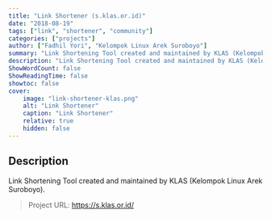 ```yaml
---
title: "Link Shortener (s.klas.or.id)"
date: "2018-08-19"
tags: ["link", "shortener", "community"]
categories: ["projects"]
author: ["Fadhil Yori", "Kelompok Linux Arek Suroboyo"]
summary: "Link Shortening Tool created and maintained by KLAS (Kelompok Linux Arek Suroboyo)."
description: "Link Shortening Tool created and maintained by KLAS (Kelompok Linux Arek Suroboyo)."
ShowWordCount: false
ShowReadingTime: false
showtoc: false
cover:
    image: "link-shortener-klas.png"
    alt: "Link Shortener"
    caption: "Link Shortener"
    relative: true
    hidden: false
---
```


## Description
Link Shortening Tool created and maintained by KLAS (Kelompok Linux Arek Suroboyo).

> Project URL: https://s.klas.or.id/
